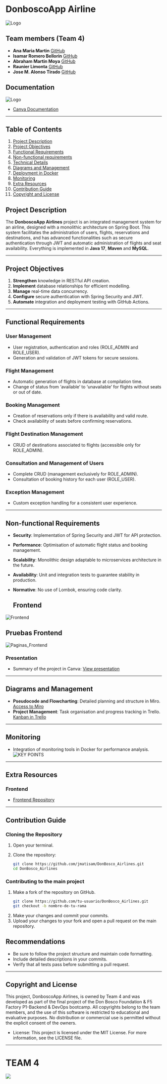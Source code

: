 # DonboscoApp Airline

![Logo](assets/imgs/mini_Logo_F5_d_bosco_airlines.png)

## Team members (Team 4)
* **Ana Maria Martin** [GitHub](https://github.com/anamartin99)
* **Isamar Romero Bellorin** [GitHub](https://github.com/IsamarRB)
* **Abraham Martin Moya** [GitHub](https://github.com/abmmm19888)
* **Raunier Limonta** [GitHub](https://github.com/Raunier24)
* **Jose M. Alonso Tirado** [GitHub](https://github.com/jmatisam)

## Documentation
![Logo](https://github.com/jmatisam/DonBosco_Airlines/blob/main/assets/imgs/Doc.jpg)


*  [Canva Documentation](https://www.canva.com/design/DAGRRwTYhYo/pbsLMFyFdP_47cmAtT1z3Q/view?utm_content=DAGRRwTYhYo&utm_campaign=designshare&utm_medium=link&utm_source=editor)

---

## Table of Contents
1. [Project Description](#project-description)
2. [Project Objectives](#project-objectives)
3. [Functional Requirements](#functional-requirements)
4. [Non-functional requirements](#non-functional-requirements)
5. [Technical Details](#technical-details)
6. [Diagrams and Management](#diagrams-and-management)
7. [Deployment in Docker](#deployment-in-docker)
8. [Monitoring](#monitoring)
9. [Extra Resources](#extra-resources)
10. [Contribution Guide](#contribution-guide)
11. [Copyright and License](#copyright-and-license)

## Project Description

The **DonboscoApp Airlines** project is an integrated management system for an airline, designed with a monolithic architecture on Spring Boot. This system facilitates the administration of users, flights, reservations and destinations, and has advanced functionalities such as secure authentication through JWT and automatic administration of flights and seat availability. Everything is implemented in **Java 17**, **Maven** and **MySQL**.

---

## Project Objectives

1. **Strengthen** knowledge in RESTful API creation.
2. **Implement** database relationships for efficient modelling.
3. **Manage** real-time data concurrency.
4. **Configure** secure authentication with Spring Security and JWT.
5. **Automate** integration and deployment testing with GitHub Actions.

---

## Functional Requirements

### User Management
- User registration, authentication and roles (ROLE_ADMIN and ROLE_USER).
- Generation and validation of JWT tokens for secure sessions.

### Flight Management
- Automatic generation of flights in database at compilation time.
- Change of status from ‘available’ to ‘unavailable’ for flights without seats or out of date.

### Booking Management
- Creation of reservations only if there is availability and valid route.
- Check availability of seats before confirming reservations.

### Flight Destination Management
- CRUD of destinations associated to flights (accessible only for ROLE_ADMIN).

### Consultation and Management of Users
- Complete CRUD (management exclusively for ROLE_ADMIN).
- Consultation of booking history for each user (ROLE_USER).

### Exception Management
- Custom exception handling for a consistent user experience.

---

## Non-functional Requirements

- **Security**: Implementation of Spring Security and JWT for API protection.
- **Performance**: Optimisation of automatic flight status and booking management.
- **Scalability**: Monolithic design adaptable to microservices architecture in the future.
- **Availability**: Unit and integration tests to guarantee stability in production.
- **Normative**: No use of Lombok, ensuring code clarity.

  ## Frontend

 ![Frontend](assets/imgs/Frontend.jpg)

  ## Pruebas Frontend
 ![Paginas_Frontend](assets/imgs/Paginas.jpg)


### Presentation
- Summary of the project in Canva: [View presentation](https://www.canva.com/design/DAGSO3gUpJk/bfFAwv5H2VinnjPdHvmzkQ/view?utm_content=DAGSO3gUpJk&utm_campaign=designshare&utm_medium=link&utm_source=editor)

---

## Diagrams and Management

- **Pseudocode and Flowcharting**: Detailed planning and structure in Miro. [Access to Miro](https://miro.com/app/board/uXjVLcwbrA4=/)
- **Project Management**: Task organisation and progress tracking in Trello. [Kanban in Trello](https://trello.com/b/8bGEV7eY/db-aerolinea)

---

## Monitoring

- Integration of monitoring tools in Docker for performance analysis.
![KEY POINTS](src/main/resources/Docker_Grafana.jpg)

---

## Extra Resources

### Frontend
- [Frontend Repository](https://github.com/jmatisam/DonBosco_Airlines)
  
 

---

## Contribution Guide

### Cloning the Repository
1. Open your terminal.
2. Clone the repository:

   ```bash
   git clone https://github.com/jmatisam/DonBosco_Airlines.git
   cd DonBosco_Airlines

### Contributing to the main project
1. Make a fork of the repository on GitHub.
   ```bash
   git clone https://github.com/tu-usuario/DonBosco_Airlines.git
   git checkout -b nombre-de-tu-rama

2. Make your changes and commit your commits.
3. Upload your changes to your fork and open a pull request on the main repository.

## Recommendations
* Be sure to follow the project structure and maintain code formatting.
* Include detailed descriptions in your commits.
* Verify that all tests pass before submitting a pull request.

---
## Copyright and License
This project, DonboscoApp Airlines, is owned by Team 4 and was developed as part of the final project of the Don Bosco Foundation & F5 Factory P1-Backend & DevOps bootcamp. All copyrights belong to the team members, and the use of this software is restricted to educational and evaluative purposes. No distribution or commercial use is permitted without the explicit consent of the owners.

* License: This project is licensed under the MIT License. For more information, see the LICENSE file.
---
# TEAM 4
![](src/main/resources/Team%204.jpg)
